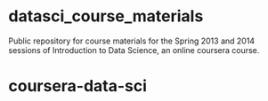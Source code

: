 datasci_course_materials
========================

Public repository for course materials for the Spring 2013 and 2014 sessions of Introduction to Data Science, an online coursera course.

# coursera-data-sci
